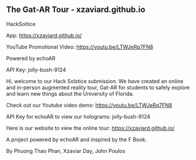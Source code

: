 ## The Gat-AR Tour - xzaviard.github.io

HackSoltice

App: https://xzaviard.github.io/

YouTube Promotional Video: https://youtu.be/LTWJeRq7FN8

Powered by echoAR

API Key: jolly-bush-9124



Hi, welcome to our Hack Solstice submission. We have created an online and in-person augmented reality tour, Gat-AR for students to safely explore and learn new things about the University of Florida.

Check out our Youtube video demo: https://youtu.be/LTWJeRq7FN8 

API Key for echoAR to view our holograms: jolly-bush-9124 

Here is our website to view the online tour: https://xzaviard.github.io/

A project powered by echoAR and inspired by the F Book. 

By Phuong Thao Phan, Xzaviar Day, John Poulos
